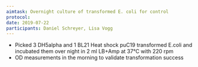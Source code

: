 ```yaml
---
aimtask: Overnight culture of transformed E. coli for control
protocol: 
date: 2019-07-22
participants: Daniel Schreyer, Lisa Vogg
---
```


* Picked 3 DH5alpha and 1 BL21 Heat shock puC19 transformed E.coli and incubated them over night in 2 ml LB+Amp at 37°C with 220 rpm
* OD measurements in the morning to validate transformation success
